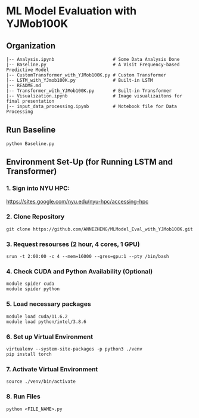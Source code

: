 # ML Model Evaluation with YJMob100K

## Organization

```
|-- Analysis.ipynb                      # Some Data Analysis Done
|-- Baseline.py                         # A Visit Frequency-based Predictive Model
|-- CustomTransformer_with_YJMob100K.py # Custom Transformer
|-- LSTM_with_YJmob100K.py              # Built-in LSTM
|-- README.md
|-- Transformer_with_YJMob100K.py       # Built-in Transformer
|-- Visualization.ipynb                 # Image visualizaitons for final presentation
|-- input_data_processing.ipynb         # Notebook file for Data Processing
```

## Run Baseline

```
python Baseline.py
```

## Environment Set-Up (for Running LSTM and Transformer)

### 1. Sign into NYU HPC: 

https://sites.google.com/nyu.edu/nyu-hpc/accessing-hpc

### 2. Clone Repository

```
git clone https://github.com/ANNIZHENG/MLModel_Eval_with_YJMob100K.git
```

### 3. Request resourses (2 hour, 4 cores, 1 GPU)

```
srun -t 2:00:00 -c 4 --mem=16000 --gres=gpu:1 --pty /bin/bash
```

### 4. Check CUDA and Python Availability (Optional)

```
module spider cuda
module spider python
```

### 5. Load necessary packages

```
module load cuda/11.6.2
module load python/intel/3.8.6
```

### 6. Set up Virtual Environment

```
virtualenv --system-site-packages -p python3 ./venv
pip install torch
```

### 7. Activate Virtual Environment

```
source ./venv/bin/activate
```

### 8. Run Files

```
python <FILE_NAME>.py
```